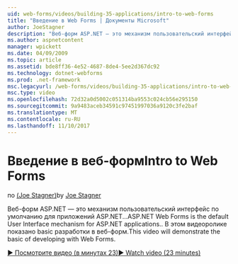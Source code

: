 ```yaml
---
uid: web-forms/videos/building-35-applications/intro-to-web-forms
title: "Введение в Web Forms | Документы Microsoft"
author: JoeStagner
description: "Веб-форм ASP.NET — это механизм пользовательский интерфейс по умолчанию для приложений ASP.NET... В этом видеоролике показано basic разработки в веб-форм."
ms.author: aspnetcontent
manager: wpickett
ms.date: 04/09/2009
ms.topic: article
ms.assetid: bde8ff36-4e52-4687-8de4-5ee2d367dc92
ms.technology: dotnet-webforms
ms.prod: .net-framework
msc.legacyurl: /web-forms/videos/building-35-applications/intro-to-web-forms
msc.type: video
ms.openlocfilehash: 72d32a0d5002c051314ba9553c024cb56e295150
ms.sourcegitcommit: 9a9483aceb34591c97451997036a9120c3fe2baf
ms.translationtype: MT
ms.contentlocale: ru-RU
ms.lasthandoff: 11/10/2017
---
```

<a name="intro-to-web-forms"></a><span data-ttu-id="6b7b5-104">Введение в веб-форм</span><span class="sxs-lookup"><span data-stu-id="6b7b5-104">Intro to Web Forms</span></span>
====================
<span data-ttu-id="6b7b5-105">по [(Joe Stagner)](https://github.com/JoeStagner)</span><span class="sxs-lookup"><span data-stu-id="6b7b5-105">by [Joe Stagner](https://github.com/JoeStagner)</span></span>

<span data-ttu-id="6b7b5-106">Веб-форм ASP.NET — это механизм пользовательский интерфейс по умолчанию для приложений ASP.NET...</span><span class="sxs-lookup"><span data-stu-id="6b7b5-106">ASP.NET Web Forms is the default User Interface mechanism for ASP.NET applications..</span></span> <span data-ttu-id="6b7b5-107">В этом видеоролике показано basic разработки в веб-форм.</span><span class="sxs-lookup"><span data-stu-id="6b7b5-107">This video will demonstrate the basic of developing with Web Forms.</span></span>

[<span data-ttu-id="6b7b5-108">&#9654; Посмотрите видео (в минутах 23)</span><span class="sxs-lookup"><span data-stu-id="6b7b5-108">&#9654; Watch video (23 minutes)</span></span>](https://channel9.msdn.com/Blogs/ASP-NET-Site-Videos/intro-to-web-forms)
